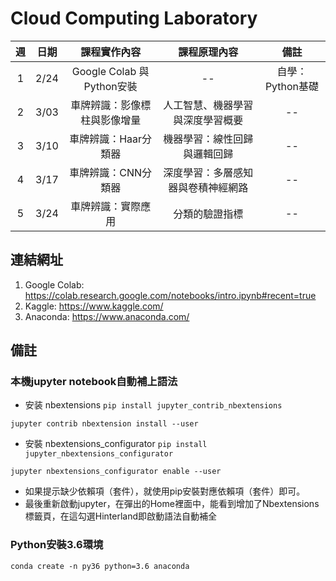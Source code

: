 # Cloud Computing Laboratory
 
| 週 | 日期 | 課程實作內容 | 課程原理內容 | 備註 |
| :----: | :----: | :----: | :----: | :----: | 
| 1 | 2/24 | Google Colab 與 Python安裝 | -- | 自學：Python基礎 | 
| 2 | 3/03 | 車牌辨識：影像標柱與影像增量 | 人工智慧、機器學習與深度學習概要 | -- |
| 3 | 3/10 | 車牌辨識：Haar分類器 | 機器學習：線性回歸與邏輯回歸 | -- |
| 4 | 3/17 | 車牌辨識：CNN分類器 | 深度學習：多層感知器與卷積神經網路 | -- |
| 5 | 3/24 | 車牌辨識：實際應用 | 分類的驗證指標 | -- |

## 連結網址
1. Google Colab: https://colab.research.google.com/notebooks/intro.ipynb#recent=true
2. Kaggle: https://www.kaggle.com/
3. Anaconda: https://www.anaconda.com/

## 備註
### 本機jupyter notebook自動補上語法
* 安装 nbextensions
`pip install jupyter_contrib_nbextensions`

`jupyter contrib nbextension install --user`

* 安裝 nbextensions_configurator
`pip install jupyter_nbextensions_configurator`

`jupyter nbextensions_configurator enable --user`

* 如果提示缺少依賴項（套件），就使用pip安裝對應依賴項（套件）即可。
* 最後重新啟動jupyter，在彈出的Home裡面中，能看到增加了Nbextensions標籤頁，在這勾選Hinterland即啟動語法自動補全

### Python安裝3.6環境
`conda create -n py36 python=3.6 anaconda`
